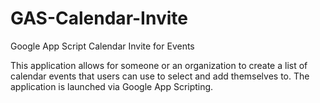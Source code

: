 # GAS-Calendar-Invite
Google App Script Calendar Invite for Events

This application allows for someone or an organization to create a list of calendar events that users can use to select and add themselves to. The application
is launched via Google App Scripting. 
